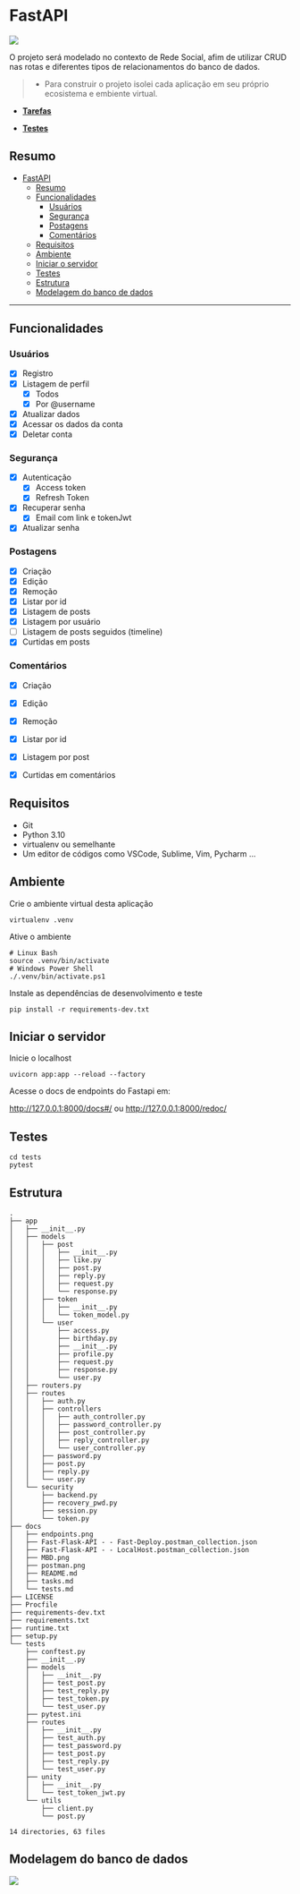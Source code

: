 # FastAPI


![](endpoints.png)


O projeto será modelado no contexto de Rede Social, afim de utilizar CRUD nas rotas e diferentes tipos de relacionamentos do banco de dados.

> - Para construir o projeto isolei cada aplicação em seu próprio ecosistema e embiente virtual. 


- [**Tarefas**](tasks.md)

- [**Testes**](tests.md)


## Resumo 
- [FastAPI](#fastapi)
  - [Resumo](#resumo)
  - [Funcionalidades](#funcionalidades)
    - [Usuários](#usuários)
    - [Segurança](#segurança)
    - [Postagens](#postagens)
    - [Comentários](#comentários)
  - [Requisitos](#requisitos)
  - [Ambiente](#ambiente)
  - [Iniciar o servidor](#iniciar-o-servidor)
  - [Testes](#testes)
  - [Estrutura](#estrutura)
  - [Modelagem do banco de dados](#modelagem-do-banco-de-dados)
---

## Funcionalidades

### Usuários

- [x] Registro
- [x] Listagem de perfil
  - [x] Todos
  - [x] Por @username
- [x] Atualizar dados
- [x] Acessar os dados da conta
- [x] Deletar conta

### Segurança
- [x] Autenticação
  - [x] Access token
  - [x] Refresh Token
- [x] Recuperar senha
  - [x] Email com link e tokenJwt
- [x] Atualizar senha

### Postagens

- [x] Criação
- [x] Edição
- [x] Remoção
- [x] Listar por id
- [x] Listagem de posts
- [x] Listagem por usuário
- [ ] Listagem de posts seguidos (timeline)
- [x] Curtidas em posts

### Comentários

- [x] Criação
- [x] Edição
- [x] Remoção
- [x] Listar por id
- [x] Listagem por post
- [x] Curtidas em comentários


## Requisitos

- Git
- Python 3.10
- virtualenv ou semelhante
- Um editor de códigos como VSCode, Sublime, Vim, Pycharm ...


## Ambiente


Crie o ambiente virtual desta aplicação

```console
virtualenv .venv
```

Ative o ambiente 

```console
# Linux Bash
source .venv/bin/activate
# Windows Power Shell
./.venv/bin/activate.ps1
```

Instale as dependências de desenvolvimento e teste

```console
pip install -r requirements-dev.txt
```

## Iniciar o servidor

Inicie o localhost


```console
uvicorn app:app --reload --factory
```

Acesse o docs de endpoints do Fastapi em:

http://127.0.0.1:8000/docs#/ ou http://127.0.0.1:8000/redoc/


## Testes

```console
cd tests
pytest
```

## Estrutura

```console
.
├── app
│   ├── __init__.py
│   ├── models
│   │   ├── post
│   │   │   ├── __init__.py
│   │   │   ├── like.py
│   │   │   ├── post.py
│   │   │   ├── reply.py
│   │   │   ├── request.py
│   │   │   └── response.py
│   │   ├── token
│   │   │   ├── __init__.py
│   │   │   └── token_model.py
│   │   └── user
│   │       ├── access.py
│   │       ├── birthday.py
│   │       ├── __init__.py
│   │       ├── profile.py
│   │       ├── request.py
│   │       ├── response.py
│   │       └── user.py
│   ├── routers.py
│   ├── routes
│   │   ├── auth.py
│   │   ├── controllers
│   │   │   ├── auth_controller.py
│   │   │   ├── password_controller.py
│   │   │   ├── post_controller.py
│   │   │   ├── reply_controller.py
│   │   │   └── user_controller.py
│   │   ├── password.py
│   │   ├── post.py
│   │   ├── reply.py
│   │   └── user.py
│   └── security
│       ├── backend.py
│       ├── recovery_pwd.py
│       ├── session.py
│       └── token.py
├── docs
│   ├── endpoints.png
│   ├── Fast-Flask-API - - Fast-Deploy.postman_collection.json
│   ├── Fast-Flask-API - - LocalHost.postman_collection.json
│   ├── MBD.png
│   ├── postman.png
│   ├── README.md
│   ├── tasks.md
│   └── tests.md
├── LICENSE
├── Procfile
├── requirements-dev.txt
├── requirements.txt
├── runtime.txt
├── setup.py
└── tests
    ├── conftest.py
    ├── __init__.py
    ├── models
    │   ├── __init__.py
    │   ├── test_post.py
    │   ├── test_reply.py
    │   ├── test_token.py
    │   └── test_user.py
    ├── pytest.ini
    ├── routes
    │   ├── __init__.py
    │   ├── test_auth.py
    │   ├── test_password.py
    │   ├── test_post.py
    │   ├── test_reply.py
    │   └── test_user.py
    ├── unity
    │   ├── __init__.py
    │   └── test_token_jwt.py
    └── utils
        ├── client.py
        └── post.py

14 directories, 63 files
```

## Modelagem do banco de dados

![](MBD.png)
